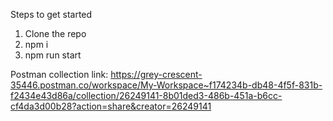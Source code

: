 Steps to get started 
1. Clone the repo
2. npm i
3. npm run start



Postman collection link:
https://grey-crescent-35446.postman.co/workspace/My-Workspace~f174234b-db48-4f5f-831b-f2434e43d86a/collection/26249141-8b01ded3-486b-451a-b6cc-cf4da3d00b28?action=share&creator=26249141
